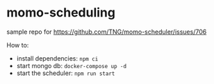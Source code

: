 # momo-scheduling

sample repo for https://github.com/TNG/momo-scheduler/issues/706

How to:
- install dependencies: `npm ci`
- start mongo db: `docker-compose up -d`
- start the scheduler: `npm run start`